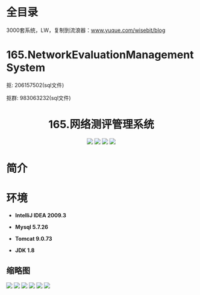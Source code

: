 # 全目录

3000套系统，LW，复制到流浪器：www.yuque.com/wisebit/blog
# 165.NetworkEvaluationManagementSystem

<p>抠: 206157502(sql文件)</p>
<p>抠群: 983063232(sql文件)</p>

<p><h1 align="center">165.网络测评管理系统</h1></p>


<p align="center">
	<img src="https://img.shields.io/badge/jdk-1.8-orange.svg"/>
    <img src="https://img.shields.io/badge/spring-5.x-lightgrey.svg"/>
    <img src="https://img.shields.io/badge/springmvc-3.x-blue.svg"/>
    <img src="https://img.shields.io/badge/mybatis-5.x-yellow.svg"/>
</p>

# 简介
>
> 




# 环境

- <b>IntelliJ IDEA 2009.3</b>

- <b>Mysql 5.7.26</b>

- <b>Tomcat 9.0.73</b>

- <b>JDK 1.8</b>




## 缩略图


![](https://bitwise.oss-cn-heyuan.aliyuncs.com/2024/9/10/eced496a-6b62-4e03-829e-86cee5de1417.png)
![](https://bitwise.oss-cn-heyuan.aliyuncs.com/2024/9/10/03d9300e-4676-4d09-9fd2-0c5d9303838f.png)
![](https://bitwise.oss-cn-heyuan.aliyuncs.com/2024/9/10/48dd6764-8902-4398-aefb-78b1b0b31c24.png)
![](https://bitwise.oss-cn-heyuan.aliyuncs.com/2024/9/10/ed793864-3b07-43e1-9fba-4c6608a87ce6.png)
![](https://bitwise.oss-cn-heyuan.aliyuncs.com/2024/9/10/cab2297e-7f0e-4a8e-b07c-92d32420b782.png)
![](https://bitwise.oss-cn-heyuan.aliyuncs.com/2024/9/10/e9b4c1ab-c027-4a3c-87b9-b25c92275e78.png)



